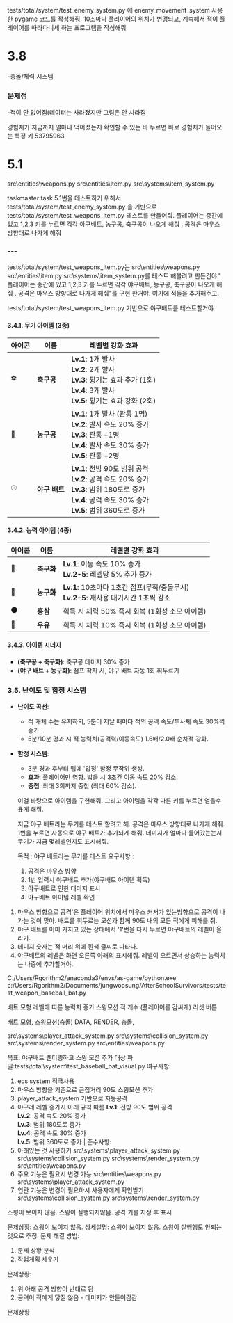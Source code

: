 tests/total/system/test_enemy_system.py  에 enemy_movement_system 사용한 pygame 코드를 작성해줘. 10초마다 플러이어의 위치가 변경되고, 계속해서 적이 플레이어를 따라다니세 하는 프로그램을 작성해줘


# 3.8
-충돌/체력 시스템

### 문제점
-적이 안 없어짐(데이터는 사라졌지만 그림은 안 사라짐


경험치가 지금까지 얼마나 먹어졌는지 확인할 수 있는 바
누르면 바로 경험치가 들어오는 특정 키
53795963


# 5.1
src\entities\weapons.py
src\entities\item.py
src\systems\item_system.py

taskmaster task 5.1번을 테스트하기 위해서 tests/total/system/test_enemy_system.py 을 기반으로 tests/total/system/test_weapons_item.py 테스트를 만들어줘. 플레이어는 중간에 있고 1,2,3 키를 누르면 각각 야구배트, 농구공, 축구공이 나오게 해줘 . 공격은 마우스 방향대로 나가게 해줘

### ---
tests/total/system/test_weapons_item.py는 src\entities\weapons.py
src\entities\item.py
src\systems\item_system.py를 테스트 해볼려고 만든건야." 플레이어는 중간에 있고 1,2,3 키를 누르면 각각 야구배트, 농구공, 축구공이 나오게 해줘 . 공격은 마우스 방향대로 나가게 해줘"를 구현 한거야. 여기에 적들을 추가해주고.



tests/total/system/test_weapons_item.py 기반으로 야구배트를 테스트할거야. 


#### 3.4.1. 무기 아이템 (3종)
| 아이콘 | 이름 | 레벨별 강화 효과 |
| --- | --- | --- |
| ⚽️ | **축구공** | **Lv.1**: 1개 발사<br>**Lv.2**: 2개 발사<br>**Lv.3**: 튕기는 효과 추가 (1회)<br>**Lv.4**: 3개 발사<br>**Lv.5**: 튕기는 효과 강화 (2회) |
| 🏀 | **농구공** | **Lv.1**: 1개 발사 (관통 1명)<br>**Lv.2**: 발사 속도 20% 증가<br>**Lv.3**: 관통 +1명<br>**Lv.4**: 발사 속도 30% 증가<br>**Lv.5**: 관통 +2명 |
| ⚾️ | **야구 배트**| **Lv.1**: 전방 90도 범위 공격<br>**Lv.2**: 공격 속도 20% 증가<br>**Lv.3**: 범위 180도로 증가<br>**Lv.4**: 공격 속도 30% 증가<br>**Lv.5**: 범위 360도로 증가 |

#### 3.4.2. 능력 아이템 (4종)
| 아이콘 | 이름 | 레벨별 강화 효과 |
| --- | --- | --- |
| 👟 | **축구화** | **Lv.1**: 이동 속도 10% 증가<br>**Lv.2-5**: 레벨당 5% 추가 증가 |
| 🏀 | **농구화** | **Lv.1**: 10초마다 1초간 점프(무적/충돌무시)<br>**Lv.2-5**: 재사용 대기시간 1초씩 감소 |
| ⚫️ | **홍삼** | 획득 시 체력 50% 즉시 회복 (1회성 소모 아이템) |
| 🥛 | **우유** | 획득 시 체력 10% 즉시 회복 (1회성 소모 아이템) |



#### 3.4.3. 아이템 시너지
- **(축구공 + 축구화)**: 축구공 데미지 30% 증가
- **(야구 배트 + 농구화)**: 점프 착지 시, 야구 배트 자동 1회 휘두르기

### 3.5. 난이도 및 함정 시스템
- **난이도 곡선**:
  - 적 개체 수는 유지하되, 5분이 지날 때마다 적의 공격 속도/투사체 속도 30%씩 증가.
  - 5분/10분 경과 시 적 능력치(공격력/이동속도) 1.6배/2.0배 순차적 강화.
- **함정 시스템**:
  - 3분 경과 후부터 맵에 '압정' 함정 무작위 생성.
  - **효과**: 플레이어만 영향. 밟을 시 3초간 이동 속도 20% 감소.
  - **중첩**: 최대 3회까지 중첩 (최대 60% 감소).
  
  
  이걸 바탕으로 아이템을 구현해줘. 그리고 아이템을 각각 다른 키를 누르면 얻을수 욨게 해줘.



  지금 야구 배트라는 무기를 테스트 할려고 해. 공격은 마우스 방향대로 나가게 해줘. 1번을 누르면 자동으로 야구 배트가 추가되게 해줘. 데미지가 얼마나 들어갔는는지 무기가 지금 몇레벨인지도 표시해줘. 


  목적 : 야구 배트라는 무기를 테스트
  요구사항 : 
  1. 공격은 마우스 방향
  2. 1번 입력시 야구배트 추가(야구배트 아이템 획득)
  3. 야구배트로 인한 데미지 표시
  4. 야구배트 아이템 레벨 확인



1. 마우스 방향으로 공격'은 플레이어 위치에서 마우스 커서가 있는방향으로 공격이 나가는 것이 맞아. 배트를 휘두르는 모션과 함께 90도 내의 모든 적에게 피해를 줘.
2. 야구 배트를 이미 가지고 있는 상태에서 '1'번을 다시 누르면 야구배트의 레벨이 올라가. 
3. 데미지 숫자는 적 머리 위에 흰색 글씨로 나타나. 
4. 야구배트의 레벨은 화면 오른쪽 아래의 표시해줘. 레벨이 오르면서 상승하는 능력치는 나중에 추가할거야.       

 C:/Users/Rgorithm2/anaconda3/envs/as-game/python.exe c:/Users/Rgorithm2/Documents/jungwoosung/AfterSchoolSurvivors/tests/test_weapon_baseball_bat.py  


배트 모형
레벨에 따른 능력치 증가
스윙모션 
적 개수 (플레이어를 감싸게)
리셋 버튼

배트 모형, 스윙모션(충돌)
DATA, RENDER, 충돌, 

  src\systems\player_attack_system.py
  src\systems\collision_system.py
  src\systems\render_system.py
  src\entities\weapons.py


목표: 야구배트 렌더링하고 스윙 모션 추가
대상 파일:tests\total\system\test_baseball_bat_visual.py
여구사항: 
1. ecs system 적극사용
2. 마우스 방향을 기준으로 근접거리 90도 스윙모션 추가
3. player_attack_system 기반으로 자동공격 
4. 야구레 레벨 증가시 아래 규칙 따름 
   **Lv.1**: 전방 90도 범위 공격<br>**Lv.2**: 공격 속도 20% 증가<br>**Lv.3**: 범위 180도로 증가<br>**Lv.4**: 공격 속도 30% 증가<br>**Lv.5**: 범위 360도로 증가 |
준수사항: 
1. 아래있는 것 사용하기 
  src\systems\player_attack_system.py
  src\systems\collision_system.py
  src\systems\render_system.py
  src\entities\weapons.py
2. 주요 기능은 필요시 변경 가능
  src\entities\weapons.py
  src\systems\player_attack_system.py
3. 연관 기능은 변경이 필요하시 사용자에게 확인받기
  src\systems\collision_system.py
  src\systems\render_system.py

스윙이 보이지 않음. 스윙이 실행되지않음.
공격 키를 지정 후 표시

문제상황: 스윙이 보이지 않음.
상세설명: 스윙이 보이지 않음. 스윙이 실행행도 안되는 것으로 추정. 
문제 해결 방법: 
1. 문제 상황 분석
2. 작업계획 세우기


문제상황: 
1. 위 아래 공격 방향이 반대로 됨
2. 공격이 적에게 닿질 않음 - 데미지가 안들어감감

문제상황